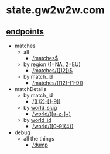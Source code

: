 # state.gw2w2w.com

## [endpoints](https://github.com/fooey/gw2w2w-state/blob/master/routes/index.js)

- matches
	- all
		- [/matches$](/http://state.gw2w2w.com/matches)
	- by region (1=NA, 2=EU)
		- [/matches/([12])$](/http://state.gw2w2w.com/matches/1)
	- by match_id
		- [/matches/([12]\-[1-9])](/http://state.gw2w2w.com/matches/1-1)
- matchDetails
	- by match_id
		- [/([12]\-[1-9])](/http://state.gw2w2w.com/1-1)
	- by [world_slug](https://github.com/fooey/gw2w2w-static/blob/master/data/world_names.js)
		- [/world/([a-z-]+)](/http://state.gw2w2w.com/world/fort-aspenwood)
	- by [world_id](https://github.com/fooey/gw2w2w-static/blob/master/data/world_names.js)
		- [/world/([0-9]{4})](/http://state.gw2w2w.com/world/1009)
- debug
	- all the things
		- [/dump](/http://state.gw2w2w.com/dump)